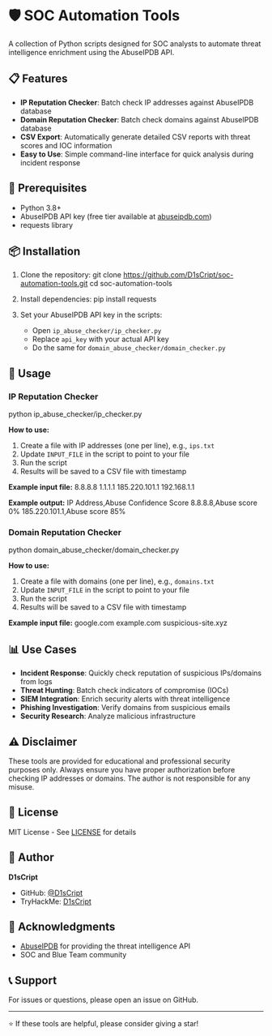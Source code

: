 # 🛡️ SOC Automation Tools

A collection of Python scripts designed for SOC analysts to automate threat intelligence enrichment using the AbuseIPDB API.

## 📋 Features

- **IP Reputation Checker**: Batch check IP addresses against AbuseIPDB database
- **Domain Reputation Checker**: Batch check domains against AbuseIPDB database
- **CSV Export**: Automatically generate detailed CSV reports with threat scores and IOC information
- **Easy to Use**: Simple command-line interface for quick analysis during incident response

## 🔧 Prerequisites

- Python 3.8+
- AbuseIPDB API key (free tier available at [abuseipdb.com](https://www.abuseipdb.com))
- requests library

## 📦 Installation

1. Clone the repository:
git clone https://github.com/D1sCript/soc-automation-tools.git
cd soc-automation-tools


2. Install dependencies:
pip install requests


3. Set your AbuseIPDB API key in the scripts:
   - Open `ip_abuse_checker/ip_checker.py`
   - Replace `api_key` with your actual API key
   - Do the same for `domain_abuse_checker/domain_checker.py`

## 🚀 Usage

### IP Reputation Checker

python ip_abuse_checker/ip_checker.py


**How to use:**
1. Create a file with IP addresses (one per line), e.g., `ips.txt`
2. Update `INPUT_FILE` in the script to point to your file
3. Run the script
4. Results will be saved to a CSV file with timestamp

**Example input file:**
8.8.8.8
1.1.1.1
185.220.101.1
192.168.1.1


**Example output:**
IP Address,Abuse Confidence Score
8.8.8.8,Abuse score 0%
185.220.101.1,Abuse score 85%


### Domain Reputation Checker

python domain_abuse_checker/domain_checker.py


**How to use:**
1. Create a file with domains (one per line), e.g., `domains.txt`
2. Update `INPUT_FILE` in the script to point to your file
3. Run the script
4. Results will be saved to a CSV file with timestamp

**Example input file:**
google.com
example.com
suspicious-site.xyz


## 📊 Use Cases

- **Incident Response**: Quickly check reputation of suspicious IPs/domains from logs
- **Threat Hunting**: Batch check indicators of compromise (IOCs)
- **SIEM Integration**: Enrich security alerts with threat intelligence
- **Phishing Investigation**: Verify domains from suspicious emails
- **Security Research**: Analyze malicious infrastructure

## ⚠️ Disclaimer

These tools are provided for educational and professional security purposes only. Always ensure you have proper authorization before checking IP addresses or domains. The author is not responsible for any misuse.

## 📜 License

MIT License - See [LICENSE](LICENSE) for details

## 👤 Author

**D1sCript**
- GitHub: [@D1sCript](https://github.com/D1sCript)
- TryHackMe: [D1sCript](https://tryhackme.com/p/D1sCript)

## 🙏 Acknowledgments

- [AbuseIPDB](https://www.abuseipdb.com) for providing the threat intelligence API
- SOC and Blue Team community

## 📞 Support

For issues or questions, please open an issue on GitHub.

---

⭐ If these tools are helpful, please consider giving a star!
